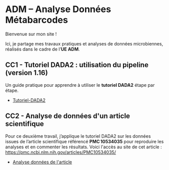 # ADM – Analyse Données Métabarcodes

Bienvenue sur mon site ! 

Ici, je partage mes travaux pratiques et analyses de données microbiennes, réalisés dans le cadre de l’**UE ADM**.


## CC1 - Tutoriel DADA2 : utilisation du pipeline (version 1.16)

Un guide pratique pour apprendre à utiliser le <strong>tutoriel DADA2</strong> étape par étape. 

- [Tutoriel-DADA2](https://clairegchrd35-lgtm.github.io/Tutoriel-DADA2/Tutoriel%20DADA2.nb.html)

## CC2 - Analyse de données d'un article scientifique

Pour ce deuxième travail, j’applique le tutoriel DADA2 sur les données issues de l’article scientifique référencé **PMC 10534035** pour reproduire les analyses et en commenter les résultats.
Voici l'accès au site de cet article : https://pmc.ncbi.nlm.nih.gov/articles/PMC10534035/

- [Analyse données de l'article](https://clairegchrd35-lgtm.github.io/Analyse-article---ADM-/Analyse.nb.html)
